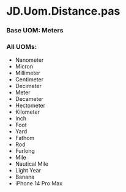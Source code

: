 # JD.Uom.Distance.pas

### Base UOM: Meters

### All UOMs:
- Nanometer
- Micron
- Millimeter
- Centimeter
- Decimeter
- Meter
- Decameter
- Hectometer
- Kilometer
- Inch
- Foot
- Yard
- Fathom
- Rod
- Furlong
- Mile
- Nautical Mile
- Light Year
- Banana
- iPhone 14 Pro Max